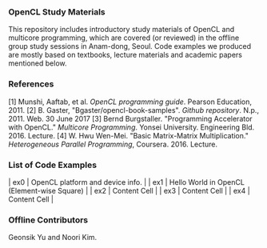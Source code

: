 ### OpenCL Study Materials
This repository includes introductory study materials of OpenCL and multicore programming, which are covered (or reviewed) in the offline group study sessions in Anam-dong, Seoul. Code examples we produced are mostly based on textbooks, lecture materials and academic papers mentioned below.


### References
[1] Munshi, Aaftab, et al. *OpenCL programming guide*. Pearson Education, 2011.
[2] B. Gaster, "Bgaster/opencl-book-samples". *Github repository*. N.p., 2011. Web. 30 June 2017
[3] Bernd Burgstaller. "Programming Accelerator with OpenCL." *Multicore Programming*. Yonsei University. Engineering Bld. 2016. Lecture.
[4] W. Hwu Wen-Mei. "Basic Matrix-Matrix Multiplication." *Heterogeneous Parallel Programming*, Coursera. 2016. Lecture.

### List of Code Examples
| ex0  | OpenCL platform and device info. |
| ex1  | Hello World in OpenCL (Element-wise Square) |
| ex2  | Content Cell  |
| ex3  | Content Cell  |
| ex4  | Content Cell  |

### Offline Contributors
Geonsik Yu and Noori Kim.

